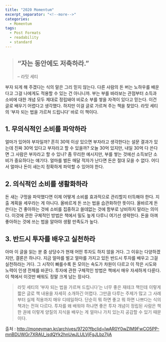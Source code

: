 ```yaml
---
title: "2020 Momentum"
excerpt_separator: "<!--more-->"
categories:
  - Momentum
tags:
  - Post Formats
  - readability
  - standard
---
```


> ## “자는 동안에도 저축하라.”
> – 라밋 세티

부자 되게 해 주겠다는 식의 말은 그리 믿지 않는다. 다른 사람의 돈 버는 노하우를 배운다고 그걸 나에게도 적용할 수 있는 건 아니니까. 부는 부를 바라보는 관점부터 소득과 소비에 대한 개념 모두 제대로 정립돼야 비로소 부를 쌓을 자격이 있다고 믿는다. 이건 글로 배우기 어렵다고 생각했다. 하지만 이걸 글로 가르쳐 주는 책을 찾았다. 라밋 세티의 ‘부자 되는 법을 가르쳐 드립니다’ 바로 이 책이다.

## 1. 무의식적인 소비를 파악하라
얼마가 있어야 부자일까? 흔히 30억 이상 있으면 부자라고 생각한다는 설문 결과가 있는데 진짜 30억 있다고 부자라고 할 수 있을까? 오늘 30억 있지만, 내일 30억 다 쓴다면 그 사람은 부자라고 할 수 있나? 좀 무리한 예시지만, 부를 쌓는 것에선 소득보단 소비가 중요하다는 얘기다. 얼마를 벌든 매달 적자가 난다면 돈은 절대 모을 수 없다. 어디서 얼마나 돈이 새는지 정확하게 파악할 수 있어야 한다.

## 2. 의식적인 소비를 생활화하라
돈 새는 구멍을 파악했다면 이제 어떻게 소비를 효과적으로 관리할지 터득해야 한다. 지출 계획을 세우라는 게 아니다. 올바르게 돈 쓰는 법을 습관화하란 뜻이다. 올바르게 돈 쓴다는 건 좋아하는 것에 소비를 집중하고 쓸데없는 것에 함부로 낭비하지 말라는 의미다. 이것에 관한 구체적인 방법은 책에서 밀도 높게 다루니 여기선 생략한다. 돈을 아껴 좋아하는 것에 쓰는 법을 알아야 생활 만족도가 높다.

## 3. 반드시 투자를 배우고 실천하라
아마 이 글을 읽는 분 중 상당수가 현재 어떤 투자도 하지 않을 거다. 그 이유는 다양하겠지만, 결론은 하나다. 지금 얼마를 벌고 얼마를 가지고 있든 반드시 투자를 배우고 그걸 실천하라는 거다. 그 시작이 빠를수록 돈 모이는 속도가 차원이 다르고 이 작은 시도와 노력이 인생 전체를 바꾼다. 투자에 관한 구체적인 방법은 책에서 매우 자세하게 다룬다. 이 책에서 이것만 배워도 정말 크게 남는 장사다.

>라밋 세티의 ‘부자 되는 법을 가르쳐 드립니다’는 너무 좋은 재테크 책인데 이렇게 짧은 글로 책 내용을 자세히 소개하긴 어렵다. 그만큼 다루는 주제가 많고 그 사례부터 실제 적용까지 매우 디테일하다. 단순히 뭐 하면 좋고 뭐 하면 나쁘다는 식의 책과는 전혀 다르다. 투자를 왜 배워야 하냐면 좋은 투자 개념이 정립된 사람은 책 한 권에 이렇게 양질의 지식을 배우는 게 얼마나 가치 있는지 공감할 수 있기 때문이다.

출처 : http://moneyman.kr/archives/9720?fbclid=IwAR0Y0wZIM9FwCO5PP-mnBDUWGr7XRAU_isdQYk2hnUwJLULVjFgJLbz7ljA